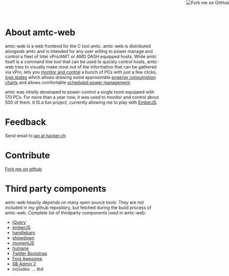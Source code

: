 <a href="https://github.com/you"><img style="position: absolute; top: 0; right: 0; border: 0;" src="https://camo.githubusercontent.com/e7bbb0521b397edbd5fe43e7f760759336b5e05f/68747470733a2f2f73332e616d617a6f6e6177732e636f6d2f6769746875622f726962626f6e732f666f726b6d655f72696768745f677265656e5f3030373230302e706e67" alt="Fork me on GitHub" data-canonical-src="https://s3.amazonaws.com/github/ribbons/forkme_right_green_007200.png"></a>

About amtc-web
==============

amtc-web is a web frontend for the C tool amtc. amtc-web is distributed alongside
amtc and is intended for any user willing to power manage and control a fleet of
Intel vPro/AMT or AMD DASH equipped hosts. While amtc itself is a command line tool that can be
used to quickly control hosts, amtc-web tries to visually make most out of the information
that can be gathered via vPro, lets you [monitor and control](#/monitors/1) a bunch of PCs
with just a few clicks, [logs states](#/logs) which allows drawing some approximate 
[engergy consumption charts](#/energy) and allows comfortable 
[scheduled power management](#/schedule).

amtc was intially developed to power-control a single room equipped with 170 PCs.
For more than a year now, it was used to monitor and control about 500 of them.
It IS a fun project, currently allowing me to play with [EmberJS](http://emberjs.com/).

Feedback
========

Send email to [jan at hacker.ch](mailto:jan@hacker.ch?subject=amtc)

Contribute
==========

[Fork me on github](https://github.com/schnoddelbotz/amtc)

Third party components
======================

amtc-web heavily depends on many open source tools. They are not
included in my github repository, but fetched during the build process
of amtc-web. Complete list of thirdparty components used in amtc-web:

 * [jQuery](http://jquery.com)
 * [emberJS](http://emberjs.com)
 * [handlebars](http://handlebarsjs.com)
 * [showdown](https://github.com/coreyti/showdown)
 * [momentJS](http://momentjs.com)
 * [humane](https://github.com/wavded/humane-js)
 * [Twitter Bootstrap](http://getbootstrap.com/)
 * [Font Awesome](http://fortawesome.github.io/Font-Awesome)
 * [SB Admin 2](http://startbootstrap.com/template-overviews/sb-admin-2/)
  * includes: ... tbd


